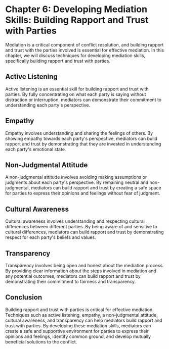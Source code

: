 Chapter 6: Developing Mediation Skills: Building Rapport and Trust with Parties
===============================================================================

Mediation is a critical component of conflict resolution, and building rapport and trust with the parties involved is essential for effective mediation. In this chapter, we will discuss techniques for developing mediation skills, specifically building rapport and trust with parties.

Active Listening
----------------

Active listening is an essential skill for building rapport and trust with parties. By fully concentrating on what each party is saying without distraction or interruption, mediators can demonstrate their commitment to understanding each party's perspective.

Empathy
-------

Empathy involves understanding and sharing the feelings of others. By showing empathy towards each party's perspective, mediators can build rapport and trust by demonstrating that they are invested in understanding each party's emotional state.

Non-Judgmental Attitude
-----------------------

A non-judgmental attitude involves avoiding making assumptions or judgments about each party's perspective. By remaining neutral and non-judgmental, mediators can build rapport and trust by creating a safe space for parties to express their opinions and feelings without fear of judgment.

Cultural Awareness
------------------

Cultural awareness involves understanding and respecting cultural differences between different parties. By being aware of and sensitive to cultural differences, mediators can build rapport and trust by demonstrating respect for each party's beliefs and values.

Transparency
------------

Transparency involves being open and honest about the mediation process. By providing clear information about the steps involved in mediation and any potential outcomes, mediators can build rapport and trust by demonstrating their commitment to fairness and transparency.

Conclusion
----------

Building rapport and trust with parties is critical for effective mediation. Techniques such as active listening, empathy, a non-judgmental attitude, cultural awareness, and transparency can help mediators build rapport and trust with parties. By developing these mediation skills, mediators can create a safe and supportive environment for parties to express their opinions and feelings, identify common ground, and develop mutually beneficial solutions to the conflict.
